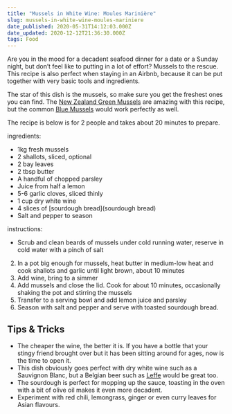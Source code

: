 ```yaml
---
title: "Mussels in White Wine: Moules Marinière"
slug: mussels-in-white-wine-moules-mariniere
date_published: 2020-05-31T14:12:03.000Z
date_updated: 2020-12-12T21:36:30.000Z
tags: Food
---
```


Are you in the mood for a decadent seafood dinner for a date or a Sunday night, but don’t feel like to putting in a lot of effort? Mussels to the rescue. This recipe is also perfect when staying in an Airbnb, because it can be put together with very basic tools and ingredients.

The star of this dish is the mussels, so make sure you get the freshest ones you can find. The [New Zealand Green Mussels](https://en.wikipedia.org/wiki/Perna_canaliculus) are amazing with this recipe, but the common [Blue Mussels](https://en.wikipedia.org/wiki/Blue_mussel) would work perfectly as well.

The recipe is below is for 2 people and takes about 20 minutes to prepare.

ingredients:

- 1kg fresh mussels
- 2 shallots, sliced, optional
- 2 bay leaves
- 2 tbsp butter
- A handful of chopped parsley
- Juice from half a lemon
- 5-6 garlic cloves, sliced thinly
- 1 cup dry white wine
- 4 slices of [sourdough bread](sourdough bread)
- Salt and pepper to season

instructions:

- Scrub and clean beards of mussels under cold running water, reserve in cold water with a pinch of salt

2. In a pot big enough for mussels, heat butter in medium-low heat and cook shallots and garlic until light brown, about 10 minutes
3. Add wine, bring to a simmer
4. Add mussels and close the lid. Cook for about 10 minutes, occasionally shaking the pot and stirring the mussels
5. Transfer to a serving bowl and add lemon juice and parsley
6. Season with salt and pepper and serve with toasted sourdough bread.

## Tips & Tricks

- The cheaper the wine, the better it is. If you have a bottle that your stingy friend brought over but it has been sitting around for ages, now is the time to open it.
- This dish obviously goes perfect with dry white wine such as a Sauvignon Blanc, but a Belgian beer such as [Leffe](https://leffe.com/en/) would be great too.
- The sourdough is perfect for mopping up the sauce, toasting in the oven with a bit of olive oil makes it even more decadent.
- Experiment with red chili, lemongrass, ginger or even curry leaves for Asian flavours.
